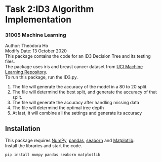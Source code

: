 # Task 2:ID3 Algorithm Implementation
### 31005 Machine Learning

Author: Theodora Ho <br>
Modify Date: 13 October 2020 <br>
This package contains the code for an ID3 Decision Tree and its testing files. <br>
The package uses iris and breast cancer dataset from [UCI Machine Learning Repository](http://archive.ics.uci.edu/). <br>
To run this package, run the ID3.py. <br>
1. The file will generate the accuracy of the model in a 80 to 20 split.
2. The file will determind  the best split, and generate the accuracy of that split.  
3. The file will generate the accuracy after handling missing data
4. The file will determind the optimal tree depth
5. At last, it will combine all the settings and generate its accuracy

## Installation

This package requires [NumPy](https://numpy.org/), [pandas](https://pandas.pydata.org/), [seaborn](https://seaborn.pydata.org/) and [Matplotlib](https://matplotlib.org/). <br>
Install the libraries and start the code.
```sh
pip install numpy pandas seaborn matplotlib
```
